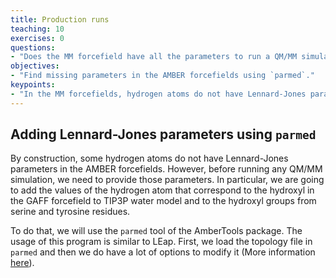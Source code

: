 ```yaml
---
title: Production runs
teaching: 10
exercises: 0
questions:
- "Does the MM forcefield have all the parameters to run a QM/MM simulation?"
objectives:
- "Find missing parameters in the AMBER forcefields using `parmed`."
keypoints:
- "In the MM forcefields, hydrogen atoms do not have Lennard-Jones parameters." 
---
```


## Adding Lennard-Jones parameters using `parmed`

By construction, some hydrogen atoms do not have Lennard-Jones parameters in the AMBER forcefields. However, before running any QM/MM simulation, we need to provide those parameters. In particular, we are going to add the values of the hydrogen atom that correspond to the hydroxyl in the GAFF forcefield to TIP3P water model and to the hydroxyl groups from serine and tyrosine residues. 

To do that, we will use the `parmed` tool of the AmberTools package. The usage of this program is similar to LEap. First, we load the topology file in `parmed` and then we do have a lot of options to modify it (More information [here](http://parmed.github.io/ParmEd/html/index.html)).




